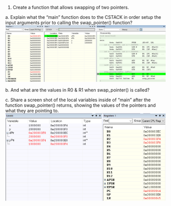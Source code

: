1. Create a function that allows swapping of two pointers.<br>

a. Explain what the “main” function does to the CSTACK in order setup the input arguments prior to calling the swap_pointer() function?<br>
![](main_ADD&STR.PNG)

b. And what are the values in R0 & R1 when swap_pointer() is called?<br>

c. Share a screen shot of the local variables inside of “main” after the function swap_pointer() returns, showing the values of the pointers and what they are pointing to.<br>
![](swap_return.PNG)
